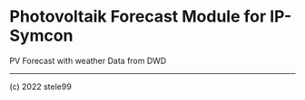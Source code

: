# Photovoltaik Forecast Module for IP-Symcon
PV Forecast with weather Data from DWD

___
(c) 2022 stele99
